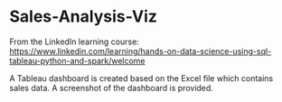 # Sales-Analysis-Viz
From the LinkedIn learning course:
https://www.linkedin.com/learning/hands-on-data-science-using-sql-tableau-python-and-spark/welcome

A Tableau dashboard is created based on the Excel file which contains sales data.
A screenshot of the dashboard is provided.

